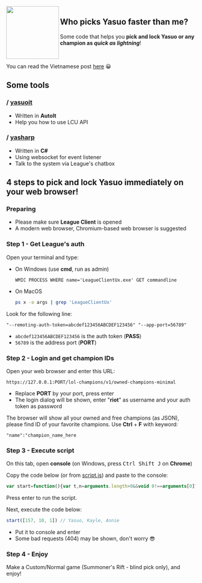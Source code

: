 <img align="left" src="https://i.redd.it/1cp00o73bquz.jpg" width="140px">

## Who picks Yasuo faster than me?
Some code that helps you **pick and lock Yasuo or any champion as _quick as lightning_**!

<br>

You can read the Vietnamese post <a href="https://nomi.dev/posts/super-fast-pick-lock" target="_blank">here</a> 😀

## Some tools

### / [yasuoit](https://github.com/nomi-san/yasuo/tree/master/yasuoit)
- Written in **AutoIt**
- Help you how to use LCU API

### / [yasharp](https://github.com/nomi-san/yasuo/tree/master/yasharp)
- Written in **C#**
- Using websocket for event listener
- Talk to the system via League's chatbox

## 4 steps to pick and lock Yasuo immediately on your web browser!

### Preparing

- Please make sure **League Client** is opened
- A modern web browser, Chromium-based web browser is suggested

### Step 1 - Get League's auth

Open your terminal and type:

- On Windows (use **cmd**, run as admin)
  ```batch
  WMIC PROCESS WHERE name='LeagueClientUx.exe' GET commandline
  ```

- On MacOS
  ```bash
  ps x -o args | grep 'LeagueClientUx'
  ```

Look for the following line:
```
"--remoting-auth-token=abcdef123456ABCDEF123456" "--app-port=56789"
```
- `abcdef123456ABCDEF123456` is the auth token (**PASS**)
- `56789` is the address port (**PORT**)

### Step 2 - Login and get champion IDs

Open your web browser and enter this URL:
```http
https://127.0.0.1:PORT/lol-champions/v1/owned-champions-minimal
```
- Replace **PORT** by your port, press enter
- The login dialog will be shown, enter "**riot**" as username and your auth token as password

The browser will show all your owned and free champions (as JSON), please find ID of your favorite champions. Use **Ctrl** + **F** with  keyword:
```
"name":"champion_name_here
```

### Step 3 - Execute script

On this tab, open **console** (on Windows, press <kbd>Ctrl Shift J</kbd> on **Chrome**)

Copy the code below (or from [script.js](/script.js)) and paste to the console:
```js
var start=function(){var t,n=arguments.length>0&&void 0!==arguments[0]?arguments[0]:[157],a=async function(t,n,a){return await fetch(n,{method:t,body:a,headers:{"Content-type":"application/json; charset=UTF-8"}}).then(function(t){return t.text()}).then(function(t){return JSON.parse(t.length?t:"{}")})},e=async function(t,n){return 0===Object.keys(await a("PATCH","/lol-champ-select/v1/session/actions/".concat(t),JSON.stringify({championId:n}))).length},c=setInterval(async function(){if(await async function(){return"InProgress"===(await a("GET","/lol-matchmaking/v1/ready-check")).state}())await async function(){return await a("POST","/lol-matchmaking/v1/ready-check/accept")}();else if((t=await async function(){var t=await a("GET","/lol-champ-select/v1/session"),n=t.localPlayerCellId,e=t.actions;return e?e[0].filter(function(t){return t.actorCellId===n})[0].id:-1}())>-1){for(var i=0;i<n.length&&!await e(t,n[i]);i++);await async function(t){return await a("POST","/lol-champ-select/v1/session/actions/".concat(t,"/complete"))}(t),clearInterval(c)}},250)};
```

Press enter to run the script.

Next, execute the code below:
```js
start([157, 10, 1]) // Yasuo, Kayle, Annie
```
- Put it to console and enter
- Some bad requests (404) may be shown, don't worry 😎

### Step 4 - Enjoy

Make a Custom/Normal game (Summoner's Rift - blind pick only), and enjoy!
